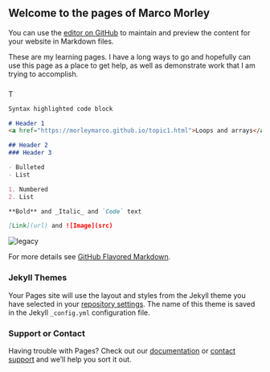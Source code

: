 ## Welcome to the pages of Marco Morley

You can use the [editor on GitHub](https://github.com/morleymarco/morleymarco.github.io/edit/master/index.md) to maintain and preview the content for your website in Markdown files.

These are my learning pages.  I have a long ways to go and hopefully can use this page as a place to get help, as well as demonstrate
work that I am trying to accomplish.

### 

T

```markdown
Syntax highlighted code block

# Header 1
<a href="https://morleymarco.github.io/topic1.html">Loops and arrays</a>

## Header 2
### Header 3

- Bulleted
- List

1. Numbered
2. List

**Bold** and _Italic_ and `Code` text

[Link](url) and ![Image](src)
```
<img src="../pics/Generations.png" alt="legacy" class="inline"/>

For more details see [GitHub Flavored Markdown](https://guides.github.com/features/mastering-markdown/).

### Jekyll Themes

Your Pages site will use the layout and styles from the Jekyll theme you have selected in your [repository settings](https://github.com/morleymarco/morleymarco.github.io/settings). The name of this theme is saved in the Jekyll `_config.yml` configuration file.

### Support or Contact

Having trouble with Pages? Check out our [documentation](https://help.github.com/categories/github-pages-basics/) or [contact support](https://github.com/contact) and we’ll help you sort it out.

         
